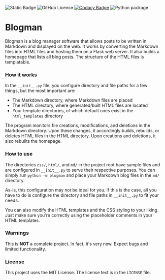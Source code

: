 ![Static Badge](https://img.shields.io/badge/version-0.0.1-blue)
![GitHub License](https://img.shields.io/github/license/CrazyWillBear/blogman)
[![Codacy Badge](https://app.codacy.com/project/badge/Grade/83d6bd3faf7e4d6eb52b9eadb909b84d)](https://app.codacy.com/gh/CrazyWillBear/blogman/dashboard?utm_source=gh&utm_medium=referral&utm_content=&utm_campaign=Badge_grade)
![Python package](https://github.com/CrazyWillBear/blogman/actions/workflows/python-package.yml/badge.svg)

# Blogman

Blogman is a blog manager software that allows posts to be written in Markdown and displayed on the web. It works by converting the Markdown files into HTML files and hosting them on a Flask web server. It also builds a homepage that lists all blog posts. The structure of the HTML files is templatable.

### How it works

In the `__init__.py` file, you configure directory and file paths for a few things, but the most important are:

- The Markdown directory, where Markdown files are placed
- The HTML directory, where generated/built HTML files are located
- Your template directories, of which default ones exist in the `html_templates` directory

The program monitors file creations, modifications, and deletions in the Markdown directory. Upon these changes, it accordingly builds, rebuilds, or deletes HTML files in the HTML directory. Upon creations and deletions, it also rebuilts the homepage.

### How to use

The directories `css/`, `html/`, and `md/` in the project root have sample files and are configured in `__init__.py` to serve their respective purposes. You can simply run `python -m blogman` and place your Markdown blog files in the `md/` directory.

As-is, this configuration may not be ideal for you. If this is the case, all you have to do is configure the directory and file paths in `__init__.py` to fit your needs.

You can also modify the HTML templates and the CSS styling to your liking. Just make sure you're correctly using the placeholder comments in your HTML templates.

### Warnings

This is **NOT** a complete project. In fact, it's very new. Expect bugs and limited functionality.

### License

This project uses the MIT License. The license text is in the `LICENSE` file.
